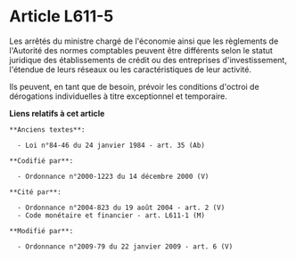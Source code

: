 # Article L611-5

Les arrêtés du ministre chargé de l'économie ainsi que les règlements de l'Autorité des normes comptables peuvent être
différents selon le statut juridique des établissements de crédit ou des entreprises d'investissement, l'étendue de leurs
réseaux ou les caractéristiques de leur activité. 

Ils peuvent, en tant que de besoin, prévoir les conditions d'octroi de dérogations individuelles à titre exceptionnel et
temporaire.

**Liens relatifs à cet article**

	**Anciens textes**:

	  - Loi n°84-46 du 24 janvier 1984 - art. 35 (Ab)

	**Codifié par**:

	  - Ordonnance n°2000-1223 du 14 décembre 2000 (V)

	**Cité par**:

	  - Ordonnance n°2004-823 du 19 août 2004 - art. 2 (V)
	  - Code monétaire et financier - art. L611-1 (M)

	**Modifié par**:

	  - Ordonnance n°2009-79 du 22 janvier 2009 - art. 6 (V)

